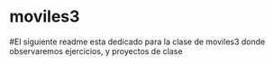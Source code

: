 # moviles3

#El siguiente readme esta dedicado para la clase de moviles3 donde observaremos ejercicios, y proyectos de clase